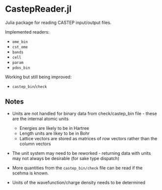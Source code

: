 # CastepReader.jl

Julia package for reading CASTEP input/output files.

Implemented readers:

- `ome_bin`
- `cst_ome`
- `bands`
- `cell`
- `param`
- `pdos_bin`

Working but still being improved:

- `castep_bin`/`check`


## Notes

- Units are not handled for binary data from check/castep_bin file - these are the internal atomic units 
  - Energies are likely to be in Hartree
  - Length units are likey to be in Bohr
  - Lattice vectors are stored as matrices of row vectors rather than the column vectors

- The unit system may need to be reworked - returning data with units may not always be desirable (for sake type dispatch)

- More quantities from the `castep_bin/check` file can be read if the scehma is known.
- Units of the wavefunction/charge density needs to be determined
